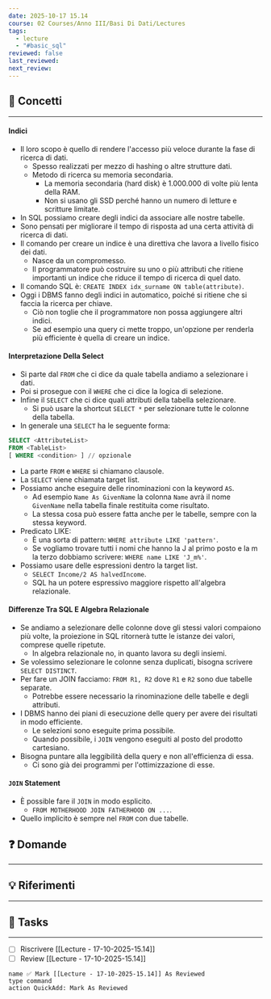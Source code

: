 ```yaml
---
date: 2025-10-17 15.14
course: 02 Courses/Anno III/Basi Di Dati/Lectures
tags:
  - lecture
  - "#basic_sql"
reviewed: false
last_reviewed:
next_review:
---
```

## 🧠 Concetti
---
#### Indici
+ Il loro scopo è quello di rendere l'accesso più veloce durante la fase di ricerca di dati.
	+ Spesso realizzati per mezzo di hashing o altre strutture dati.
	+ Metodo di ricerca su memoria secondaria.
		+ La memoria secondaria (hard disk) è 1.000.000 di volte più lenta della RAM.
		+ Non si usano gli SSD perché hanno un numero di letture e scritture limitate.
+ In SQL possiamo creare degli indici da associare alle nostre tabelle.
+ Sono pensati per migliorare il tempo di risposta ad una certa attività di ricerca di dati.
+ Il comando per creare un indice è una direttiva che lavora a livello fisico dei dati.
	+ Nasce da un compromesso.
	+ Il programmatore può costruire su uno o più attributi che ritiene importanti un indice che riduce il tempo di ricerca di quel dato.
+ Il comando SQL è: `CREATE INDEX idx_surname ON table(attribute)`.
+ Oggi i DBMS fanno degli indici in automatico, poiché si ritiene che si faccia la ricerca per chiave.
	+ Ciò non toglie che il programmatore non possa aggiungere altri indici.
	+ Se ad esempio una query ci mette troppo, un'opzione per renderla più efficiente è quella di creare un indice.
#### Interpretazione Della Select
+ Si parte dal `FROM` che ci dice da quale tabella andiamo a selezionare i dati.
+ Poi si prosegue con il `WHERE` che ci dice la logica di selezione.
+ Infine il `SELECT` che ci dice quali attributi della tabella selezionare.
	+ Si può usare la shortcut `SELECT *` per selezionare tutte le colonne della tabella.
+ In generale una `SELECT` ha le seguente forma:
```SQL
SELECT <AttributeList>
FROM <TableList>
[ WHERE <condition> ] // opzionale
```
+ La parte `FROM` e `WHERE` si chiamano clausole.
+ La `SELECT` viene chiamata target list.
+ Possiamo anche eseguire delle rinominazioni con la keyword `AS`.
	+ Ad esempio `Name As GivenName` la colonna `Name` avrà il nome `GivenName` nella tabella finale restituita come risultato.
	+ La stessa cosa può essere fatta anche per le tabelle, sempre con la stessa keyword.
+ Predicato LIKE:
	+ È una sorta di pattern: `WHERE attribute LIKE 'pattern'`.
	+ Se vogliamo trovare tutti i nomi che hanno la J al primo posto e la m la terzo dobbiamo scrivere: `WHERE name LIKE 'J_m%'`.
+ Possiamo usare delle espressioni dentro la target list.
	+ `SELECT Income/2 AS halvedIncome`.
	+ SQL ha un potere espressivo maggiore rispetto all'algebra relazionale.
#### Differenze Tra SQL E Algebra Relazionale
+ Se andiamo a selezionare delle colonne dove gli stessi valori compaiono più volte, la proiezione in SQL ritornerà tutte le istanze dei valori, comprese quelle ripetute.
	+ In algebra relazionale no, in quanto lavora su degli insiemi.
+ Se volessimo selezionare le colonne senza duplicati, bisogna scrivere `SELECT DISTINCT`.
+ Per fare un JOIN facciamo: `FROM R1, R2` dove `R1` e `R2` sono due tabelle separate.
	+ Potrebbe essere necessario la rinominazione delle tabelle e degli attributi.
+ I DBMS hanno dei piani di esecuzione delle query per avere dei risultati in modo efficiente.
	+ Le selezioni sono eseguite prima possibile.
	+ Quando possibile, i `JOIN` vengono eseguiti al posto del prodotto cartesiano.
+ Bisogna puntare alla leggibilità della query e non all'efficienza di essa.
	+ Ci sono già dei programmi per l'ottimizzazione di esse.
#### `JOIN` Statement
+ È possible fare il `JOIN` in modo esplicito.
	+ `FROM MOTHERHOOD JOIN FATHERHOOD ON ...`.
+ Quello implicito è sempre nel `FROM` con due tabelle.
## ❓ Domande
---

## 💡 Riferimenti
---

## 🧩 Tasks
---
+ [ ] Riscrivere [[Lecture - 17-10-2025-15.14]]
+ [ ] Review [[Lecture - 17-10-2025-15.14]]

```button 
name ✅ Mark [[Lecture - 17-10-2025-15.14]] As Reviewed 
type command 
action QuickAdd: Mark As Reviewed
```
